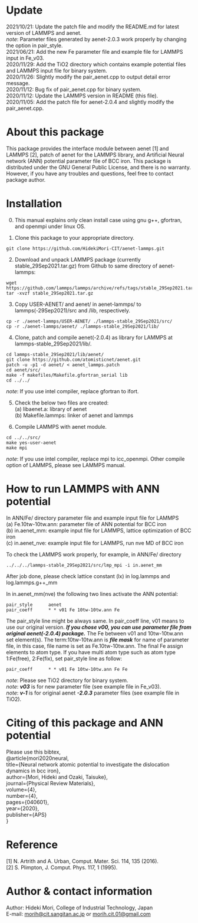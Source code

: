 # Update
2021/10/21: Update the patch file and modify the README.md for latest version of LAMMPS and aenet.  
_note_: Parameter files generated by aenet-2.0.3 work properly by changing the option in pair_style.  
2021/06/21: Add the new Fe parameter file and example file for LAMMPS input in Fe_v03.  
2020/11/29: Add the TiO2 directory which contains example potential files and LAMMPS input file for binary system.  
2020/11/26: Slightly modify the pair_aenet.cpp to output detail error message.  
2020/11/12: Bug fix of pair_aenet.cpp for binary system.  
2020/11/12: Update the LAMMPS version in README (this file).  
2020/11/05: Add the patch file for aenet-2.0.4 and slightly modify the pair_aenet.cpp.  

# About this package

This package provides the interface module between aenet [1] and LAMMPS [2], patch of aenet for the LAMMPS library, and Artificial Neural network (ANN) potential parameter file of BCC iron.
This package is distributed under the GNU General Public License, and there is no warranty.
However, if you have any troubles and questions, feel free to contact package author.

# Installation

0. This manual explains only clean install case using gnu g++, gfortran, and openmpi under linux OS.

2. Clone this package to your appropriate directory.
``` 
git clone https://github.com/HidekiMori-CIT/aenet-lammps.git
```

2. Download and unpack LAMMPS package (currently stable_29Sep2021.tar.gz) from Github to same directory of aenet-lammps:  
``` 
wget https://github.com/lammps/lammps/archive/refs/tags/stable_29Sep2021.tar.gz
tar -xvzf stable_29Sep2021.tar.gz
``` 

3. Copy USER-AENET/ and aenet/ in aenet-lammps/ to lammps(-29Sep2021)/src and /lib, respectively.
```
cp -r ./aenet-lammps/USER-AENET/ ./lammps-stable_29Sep2021/src/
cp -r ./aenet-lammps/aenet/ ./lammps-stable_29Sep2021/lib/
```

4. Clone, patch and compile aenet(-2.0.4) as library for LAMMPS at lammps-stable_29Sep2021/lib/.
```
cd lammps-stable_29Sep2021/lib/aenet/
git clone https://github.com/atomisticnet/aenet.git
patch -u -p1 -d aenet/ < aenet_lammps.patch
cd aenet/src/
make -f makefiles/Makefile.gfortran_serial lib
cd ../../
```
_note_: If you use intel compiler, replace gfortran to ifort.   

5. Check the below two files are created:  
(a) libaenet.a: library of aenet  
(b) Makefile.lammps: linker of aenet and lammps  

6. Compile LAMMPS with aenet module.
```
cd ../../src/
make yes-user-aenet
make mpi
```
_note_: If you use intel compiler, replace mpi to icc_openmpi. Other compile option of LAMMPS, please see LAMMPS manual.

# How to run LAMMPS with ANN potential

In ANN/Fe/ directory parameter file and example input file for LAMMPS  
(a) Fe.10tw-10tw.ann: parameter file of ANN potential for BCC iron   
(b) in.aenet_mm: example input file for LAMMPS, lattice optimization of BCC iron  
(c) in.aenet_nve: example input file for LAMMPS, run nve MD of BCC iron  

To check the LAMMPS work properly, for example, in ANN/Fe/ directory
```
../../../lammps-stable_29Sep2021/src/lmp_mpi -i in.aenet_mm
```
After job done, please check lattice constant (lx) in log.lammps and log.lammps.g++_mm

In in.aenet_mm(nve) the following two lines activate the ANN potential:
```
pair_style      aenet
pair_coeff      * * v01 Fe 10tw-10tw.ann Fe
```

The pair_style line might be always same.
In pair_coeff line, v01 means to use our original version. 
**_If you chose v00, you can use parameter file from original aenet(-2.0.4) package._**
The Fe between v01 and 10tw-10tw.ann set element(s).
The term:10tw-10tw.ann is **_file mask_** for name of parameter file, in this case, file name is set as Fe.10tw-10tw.ann.
The final Fe assign elements to atom type.
If you have multi atom type such as atom type 1:Fe(free), 2:Fe(fix), set pair_style line as follow:  
```
pair_coeff      * * v01 Fe 10tw-10tw.ann Fe Fe 
```
_note_: Please see TiO2 directory for binary system.  
_note_: **_v03_** is for new parameter file (see example file in Fe_v03).  
_note_: **_v-1_** is for original aenet **_-2.0.3_** parameter files (see example file in TiO2).  

# Citing of this package and ANN potential
Please use this bibtex,  
@article{mori2020neural,  
  title={Neural network atomic potential to investigate the dislocation dynamics in bcc iron},  
  author={Mori, Hideki and Ozaki, Taisuke},  
  journal={Physical Review Materials},  
  volume={4},  
  number={4},  
  pages={040601},  
  year={2020},  
  publisher={APS}  
}

# Reference
[1] N. Artrith and A. Urban, Comput. Mater. Sci. 114, 135 (2016).  
[2] S. Plimpton, J. Comput. Phys. 117, 1 (1995).  
 

# Author & contact information
Author: Hideki Mori, College of Industrial Technology, Japan  
E-mail: morih@cit.sangitan.ac.jp or morih.cit.01@gmail.com

